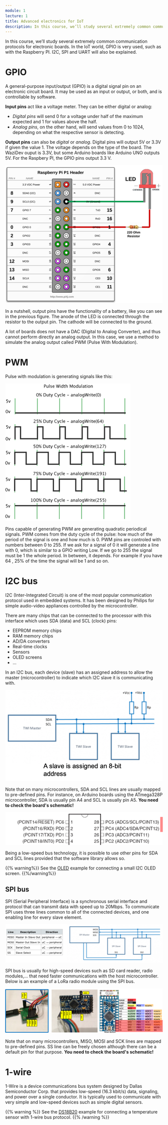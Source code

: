 ```yaml
---
module: 1
lecture: 1
title: Advanced electronics for IoT
description: In this course, we’ll study several extremely common communication protocols for electronic boards.
---
```


In this course, we’ll study several extremely common communication protocols for electronic boards. In the IoT world, GPIO is very used, such as with the Raspberry PI. I2C, SPI and UART will also be explained.

GPIO
====

A general-purpose input/output (GPIO) is a digital signal pin on an electronic circuit board.
It may be used as an input or output, or both, and is controllable by software. 

**Input pins** act like a voltage meter. They can be either digital or analog:

- *Digital pins* will send 0 for a voltage under half of the maximum expected and 1 for values above the half.
- *Analog pins*, on the other hand, will send values from 0 to 1024, depending on what the respective sensor is detecting.

**Output pins** can also be *digital* or *analog*. Digital pins will output 5V or 3.3V if given the value 1.
The voltage depends on the type of the board. The WaziDev ouput is 3.3V, but some Arduino boards like Arduino UNO outputs 5V.
For the Raspbery PI, the GPIO pins output 3.3 V.

![GPIO](img/GPIO.png)

In a nutshell, output pins have the functionality of a battery, like you can see in the previous figure.
The anode of the LED is connected through the resistor to the output pin. The cathode will be connected to the ground.

A lot of boards does not have a DAC (Digital to Analog Converter), and thus cannot perform directly an analog output.
In this case, we use a method to simulate the analog output called PWM (Pulse With Modulation).


PWM
===

Pulse with modulation is generating signals like this:

![PWM](img/PWM.png)

Pins capable of generating PWM are generating quadratic periodical signals.
PWM comes from the duty cycle of the pulse: how much of the period of the signal is one and how much is 0.
PWM pins are controled with numbers between 0 to 255.
If we ask for a signal of 0 it will generate a line with 0, which is similar to a GPIO writing Low.
If we go to 255 the signal must be 1 the whole period. In between, it depends.
For example if you have 64 , 25% of the time the signal will be 1 and so on.


I2C bus
=======

I2C (Inter-Integrated Circuit) is one of the most popular communication protocol used in embedded systems.
It has been designed by Philips for simple audio-video appliances controlled by the microcontroller.

There are many chips that can be connected to the processor with this interface which uses SDA (data) and SCL (clock) pins:

- EEPROM memory chips 
- RAM memory chips 
- AD/DA converters 
- Real-time clocks 
- Sensors
- OLED screens
- ...

In an I2C bus, each device (slave) has an assigned address to allow the master (microcontroller) to indicate which I2C slave it is communicating with.

![i2c-bus](img/i2c-bus.png)

Note that on many microcontrollers, SDA and SCL lines are usually mapped to pre-defined pins. For instance, on Arduino boards using the ATmega328P microcontroller, SDA is usually pin A4 and SCL is usually pin A5. **You need to check the board's schematic!**

![i2c-pins](img/i2c-pins.png)

Being a low-speed bus technology, it is possible to use other pins for SDA and SCL lines provided that the software library allows so.

{{% warning%}}
See the [OLED](/sensors/oled) example for connecting a small I2C OLED screen.
{{%/warning%}}

## SPI bus

SPI (Serial Peripheral Interface) is a synchronous serial interface and protocol that can transmit data with speed up to 20Mbps.
To communicate SPI uses three lines common to all of the connected devices, and one enabling line for every slave element.

![spi-bus](img/spi-bus.png)

SPI bus is usually for high-speed devices such as SD card reader, radio modules,... that need faster communications with the host microcontroller. Below is an example of a LoRa radio module using the SPI bus.

![spi-lora](img/spi-lora.png)

Note that on many microcontrollers, MISO, MOSI and SCK lines are mapped to pre-defined pins. SS line can be freely chosen although there can be a default pin for that purpose. **You need to check the board's schematic!**

1-wire
======

1-Wire is a device communications bus system designed by Dallas Semiconductor Corp. that provides low-speed (16.3 kbit/s) data, signaling, and power over a single conductor.
It is typically used to communicate with very simple and low-speed devices such as simple digital sensors.

{{% warning %}}
See the [DS18B20](/sensors/temperature/ds18b20/) example for connecting a temperature sensor with 1-wire bus protocol.
{{% /warning %}}


